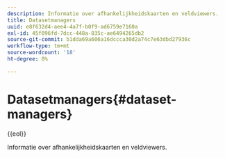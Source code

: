 ```yaml
---
description: Informatie over afhankelijkheidskaarten en veldviewers.
title: Datasetmanagers
uuid: e8f632d4-aee4-4a7f-b0f9-ad6759e7160a
exl-id: 45f096fd-7dcc-448a-835c-ae6494265db2
source-git-commit: b1dda69a606a16dccca30d2a74c7e63dbd27936c
workflow-type: tm+mt
source-wordcount: '18'
ht-degree: 0%

---
```


# Datasetmanagers{#dataset-managers}

{{eol}}

Informatie over afhankelijkheidskaarten en veldviewers.
